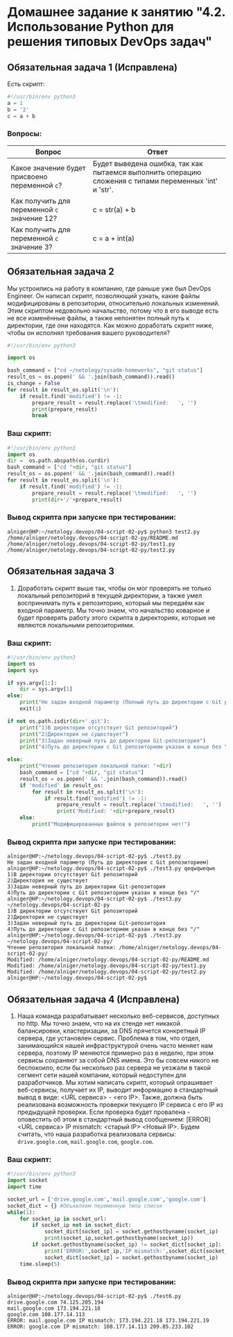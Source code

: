 # Домашнее задание к занятию "4.2. Использование Python для решения типовых DevOps задач"

## Обязательная задача 1 (Исправлена)

Есть скрипт:
```python
#!/usr/bin/env python3
a = 1
b = '2'
c = a + b
```

### Вопросы:
| Вопрос  | Ответ |
| ------------- | ------------- |
| Какое значение будет присвоено переменной `c`?  | Будет выведена ошибка, так как пытаемся выполнить операцию сложения с типами переменных 'int' и 'str'. |
| Как получить для переменной `c` значение 12?  | с = str(a) + b |
| Как получить для переменной `c` значение 3?  | с = a + int(a) |

## Обязательная задача 2
Мы устроились на работу в компанию, где раньше уже был DevOps Engineer. Он написал скрипт, позволяющий узнать, какие файлы модифицированы в репозитории, относительно локальных изменений. Этим скриптом недовольно начальство, потому что в его выводе есть не все изменённые файлы, а также непонятен полный путь к директории, где они находятся. Как можно доработать скрипт ниже, чтобы он исполнял требования вашего руководителя?

```python
#!/usr/bin/env python3

import os

bash_command = ["cd ~/netology/sysadm-homeworks", "git status"]
result_os = os.popen(' && '.join(bash_command)).read()
is_change = False
for result in result_os.split('\n'):
    if result.find('modified') != -1:
        prepare_result = result.replace('\tmodified:   ', '')
        print(prepare_result)
        break
```

### Ваш скрипт:
```python
#!/usr/bin/env python3
import os
dir =  os.path.abspath(os.curdir)
bash_command = ["cd "+dir, "git status"]
result_os = os.popen(' && '.join(bash_command)).read()
for result in result_os.split('\n'):
    if result.find('modified') != -1:
        prepare_result = result.replace('\tmodified:   ', '')
        print(dir+'/'+prepare_result)
```

### Вывод скрипта при запуске при тестировании:
```
alniger@HP:~/netology.devops/04-script-02-py$ python3 test2.py
/home/alniger/netology.devops/04-script-02-py/README.md
/home/alniger/netology.devops/04-script-02-py/test1.py
/home/alniger/netology.devops/04-script-02-py/test2.py
```

## Обязательная задача 3
1. Доработать скрипт выше так, чтобы он мог проверять не только локальный репозиторий в текущей директории, а также умел воспринимать путь к репозиторию, который мы передаём как входной параметр. Мы точно знаем, что начальство коварное и будет проверять работу этого скрипта в директориях, которые не являются локальными репозиториями.

### Ваш скрипт:
```python
#!/usr/bin/env python3
import os
import sys

if sys.argv[1:]:
    dir = sys.argv[1]
else:
    print("Не задан входной параметр (Полный путь до директории с Git репозиторием)")
    exit(1)

if not os.path.isdir(dir+'.git'):
    print("1)В директории отсутствует Git репозиторий")
    print("2)Директория не существует")
    print("3)Задан неверный путь до директории Git-репозитория")
    print("4)Путь до директории с Git репозиторием указан в конце без \"/\"")

else:
    print("Чтение репозитория локальной папки: "+dir)
    bash_command = ["cd "+dir, "git status"]
    result_os = os.popen(' && '.join(bash_command)).read()
    if 'modified' in result_os:
        for result in result_os.split('\n'):
            if result.find('modified') != -1:
                prepare_result = result.replace('\tmodified:   ', '')
                print('Modified: '+dir+prepare_result)
    else: 
        print("Модифицированных файлов в репозитории нет!")
```

### Вывод скрипта при запуске при тестировании:
```
alniger@HP:~/netology.devops/04-script-02-py$ ./test3.py
Не задан входной параметр (Путь до директории с Git репозиторием)
alniger@HP:~/netology.devops/04-script-02-py$ ./test3.py qeqwqweqwe
1)В директории отсутствует Git репозиторий
2)Директория не существует
3)Задан неверный путь до директории Git-репозитория
4)Путь до директории с Git репозиторием указан в конце без "/"
alniger@HP:~/netology.devops/04-script-02-py$ ./test3.py ~/netology.devops/04-script-02-py
1)В директории отсутствует Git репозиторий
2)Директория не существует
3)Задан неверный путь до директории Git-репозитория
4)Путь до директории с Git репозиторием указан в конце без "/"
alniger@HP:~/netology.devops/04-script-02-py$ ./test3.py ~/netology.devops/04-script-02-py/
Чтение репозитория локальной папки: /home/alniger/netology.devops/04-script-02-py/
Modified: /home/alniger/netology.devops/04-script-02-py/README.md
Modified: /home/alniger/netology.devops/04-script-02-py/test1.py
Modified: /home/alniger/netology.devops/04-script-02-py/test2.py
alniger@HP:~/netology.devops/04-script-02-py$ 

```

## Обязательная задача 4 (Исправлена)
1. Наша команда разрабатывает несколько веб-сервисов, доступных по http. Мы точно знаем, что на их стенде нет никакой балансировки, кластеризации, за DNS прячется конкретный IP сервера, где установлен сервис. Проблема в том, что отдел, занимающийся нашей инфраструктурой очень часто меняет нам сервера, поэтому IP меняются примерно раз в неделю, при этом сервисы сохраняют за собой DNS имена. Это бы совсем никого не беспокоило, если бы несколько раз сервера не уезжали в такой сегмент сети нашей компании, который недоступен для разработчиков. Мы хотим написать скрипт, который опрашивает веб-сервисы, получает их IP, выводит информацию в стандартный вывод в виде: <URL сервиса> - <его IP>. Также, должна быть реализована возможность проверки текущего IP сервиса c его IP из предыдущей проверки. Если проверка будет провалена - оповестить об этом в стандартный вывод сообщением: [ERROR] <URL сервиса> IP mismatch: <старый IP> <Новый IP>. Будем считать, что наша разработка реализовала сервисы: `drive.google.com`, `mail.google.com`, `google.com`.

### Ваш скрипт:
```python
#!/usr/bin/env python3
import socket
import time

socket_url = ['drive.google.com','mail.google.com','google.com']
socket_dict = {} #Объявляем переменную типа список  
while(1):
    for socket_ip in socket_url:
        if socket_ip not in socket_dict:
            socket_dict[socket_ip] = socket.gethostbyname(socket_ip)
            print(socket_ip,socket.gethostbyname(socket_ip))
        if socket.gethostbyname(socket_ip) != socket_dict[socket_ip]:
            print('ERROR:',socket_ip,'IP mismatch:',socket_dict[socket_ip],socket.gethostbyname(socket_ip))
            socket_dict[socket_ip] = socket.gethostbyname(socket_ip)
    time.sleep(5)
```

### Вывод скрипта при запуске при тестировании:
```
alniger@HP:~/netology.devops/04-script-02-py$ ./test6.py 
drive.google.com 74.125.205.194
mail.google.com 173.194.221.18
google.com 108.177.14.113
ERROR: mail.google.com IP mismatch: 173.194.221.18 173.194.221.19
ERROR: google.com IP mismatch: 108.177.14.113 209.85.233.102
```

```

```

